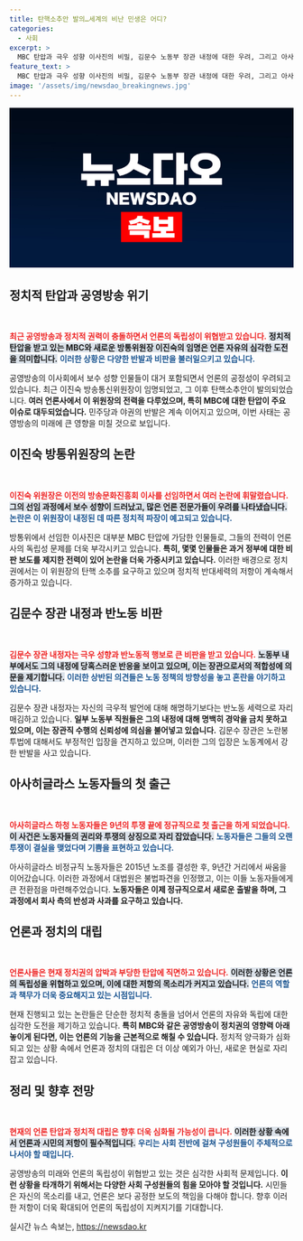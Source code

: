 ```yaml
---
title: 탄핵소추안 발의…세계의 비난 민생은 어디?
categories:
  - 사회
excerpt: >
  MBC 탄압과 극우 성향 이사진의 비밀, 김문수 노동부 장관 내정에 대한 우려, 그리고 아사히글라스 노동자들의 9년 만의 정규직 출근! 이 모든 이야기를 통해 공영방송과 노동의 미래를 고민해보세요. 클릭하면 반전이 기다립니다!
feature_text: >
  MBC 탄압과 극우 성향 이사진의 비밀, 김문수 노동부 장관 내정에 대한 우려, 그리고 아사히글라스 노동자들의 9년 만의 정규직 출근! 이 모든 이야기를 통해 공영방송과 노동의 미래를 고민해보세요. 클릭하면 반전이 기다립니다!
image: '/assets/img/newsdao_breakingnews.jpg'
---
```


<p><img src="/assets/img/newsdao_breakingnews.jpg" alt="bookingtag 속보" /></p>

<h2 data-ke-size="size26">정치적 탄압과 공영방송 위기</h2>

<p data-ke-size="size16">&nbsp;</p> 

<p><b><span style="color: #ee2323;">최근 공영방송과 정치적 권력이 충돌하면서 언론의 독립성이 위협받고 있습니다.</span></b> <b><span style="background-color: #21538527;">정치적 탄압을 받고 있는 MBC와 새로운 방통위원장 이진숙의 임명은 언론 자유의 심각한 도전을 의미합니다.</span></b> <b><span style="color: #1a5490;">이러한 상황은 다양한 반발과 비판을 불러일으키고 있습니다.</span></b>  </p>

<p>공영방송의 이사회에서 보수 성향 인물들이 대거 포함되면서 언론의 공정성이 우려되고 있습니다. 최근 이진숙 방송통신위원장이 임명되었고, 그 이후 탄핵소추안이 발의되었습니다. <b>여러 언론사에서 이 위원장의 전력을 다루었으며, 특히 MBC에 대한 탄압이 주요 이슈로 대두되었습니다.</b> 민주당과 야권의 반발은 계속 이어지고 있으며, 이번 사태는 공영방송의 미래에 큰 영향을 미칠 것으로 보입니다. </p>

<h2 data-ke-size="size26">이진숙 방통위원장의 논란</h2>

<p data-ke-size="size16">&nbsp;</p> 

<p><b><span style="color: #ee2323;">이진숙 위원장은 이전의 방송문화진흥회 이사를 선임하면서 여러 논란에 휘말렸습니다.</span></b> <b><span style="background-color: #21538527;">그의 선임 과정에서 보수 성향이 드러났고, 많은 언론 전문가들이 우려를 나타냈습니다.</span></b> <b><span style="color: #1a5490;">논란은 이 위원장이 내정된 데 따른 정치적 파장이 예고되고 있습니다.</span></b> </p>

<p>방통위에서 선임한 이사진은 대부분 MBC 탄압에 가담한 인물들로, 그들의 전력이 언론사의 독립성 문제를 더욱 부각시키고 있습니다. <b>특히, 몇몇 인물들은 과거 정부에 대한 비판 보도를 제지한 전력이 있어 논란을 더욱 가중시키고 있습니다.</b> 이러한 배경으로 정치권에서는 이 위원장의 탄핵 소추를 요구하고 있으며 정치적 반대세력의 저항이 계속해서 증가하고 있습니다. </p>

<h2 data-ke-size="size26">김문수 장관 내정과 반노동 비판</h2>

<p data-ke-size="size16">&nbsp;</p> 

<p><b><span style="color: #ee2323;">김문수 장관 내정자는 극우 성향과 반노동적 행보로 큰 비판을 받고 있습니다.</span></b> <b><span style="background-color: #21538527;">노동부 내부에서도 그의 내정에 당혹스러운 반응을 보이고 있으며, 이는 장관으로서의 적합성에 의문을 제기합니다.</span></b> <b><span style="color: #1a5490;">이러한 상반된 의견들은 노동 정책의 방향성을 놓고 혼란을 야기하고 있습니다.</span></b> </p>

<p>김문수 장관 내정자는 자신의 극우적 발언에 대해 해명하기보다는 반노동 세력으로 자리매김하고 있습니다. <b>일부 노동부 직원들은 그의 내정에 대해 명백히 경악을 금치 못하고 있으며, 이는 장관직 수행의 신뢰성에 의심을 불어넣고 있습니다.</b> 김문수 장관은 노란봉투법에 대해서도 부정적인 입장을 견지하고 있으며, 이러한 그의 입장은 노동계에서 강한 반발을 사고 있습니다. </p>

<h2 data-ke-size="size26">아사히글라스 노동자들의 첫 출근</h2>

<p data-ke-size="size16">&nbsp;</p> 

<p><b><span style="color: #ee2323;">아사히글라스 하청 노동자들은 9년의 투쟁 끝에 정규직으로 첫 출근을 하게 되었습니다.</span></b> <b><span style="background-color: #21538527;">이 사건은 노동자들의 권리와 투쟁의 상징으로 자리 잡았습니다.</span></b> <b><span style="color: #1a5490;">노동자들은 그들의 오랜 투쟁이 결실을 맺었다며 기쁨을 표현하고 있습니다.</span></b> </p>

<p>아사히글라스 비정규직 노동자들은 2015년 노조를 결성한 후, 9년간 거리에서 싸움을 이어갔습니다. 이러한 과정에서 대법원은 불법파견을 인정했고, 이는 이들 노동자들에게 큰 전환점을 마련해주었습니다. <b> 노동자들은 이제 정규직으로서 새로운 출발을 하며, 그 과정에서 회사 측의 반성과 사과를 요구하고 있습니다.</b> </p>

<h2 data-ke-size="size26">언론과 정치의 대립</h2> 

<p data-ke-size="size16">&nbsp;</p> 

<p><b><span style="color: #ee2323;">언론사들은 현재 정치권의 압박과 부당한 탄압에 직면하고 있습니다.</span></b> <b><span style="background-color: #21538527;">이러한 상황은 언론의 독립성을 위협하고 있으며, 이에 대한 저항의 목소리가 커지고 있습니다.</span></b> <b><span style="color: #1a5490;">언론의 역할과 책무가 더욱 중요해지고 있는 시점입니다.</span></b> </p>

<p>현재 진행되고 있는 논란들은 단순한 정치적 충돌을 넘어서 언론의 자유와 독립에 대한 심각한 도전을 제기하고 있습니다. <b>특히 MBC와 같은 공영방송이 정치권의 영향력 아래 놓이게 된다면, 이는 언론의 기능을 근본적으로 해칠 수 있습니다.</b> 정치적 양극화가 심화되고 있는 상황 속에서 언론과 정치의 대립은 더 이상 예외가 아닌, 새로운 현실로 자리 잡고 있습니다. </p>

<h2 data-ke-size="size26">정리 및 향후 전망</h2>

<p data-ke-size="size16">&nbsp;</p> 

<p><b><span style="color: #ee2323;">현재의 언론 탄압과 정치적 대립은 향후 더욱 심화될 가능성이 큽니다.</span></b> <b><span style="background-color: #21538527;">이러한 상황 속에서 언론과 시민의 저항이 필수적입니다.</span></b> <b><span style="color: #1a5490;">우리는 사회 전반에 걸쳐 구성원들이 주체적으로 나서야 할 때입니다.</span></b> </p>

<p>공영방송의 미래와 언론의 독립성이 위협받고 있는 것은 심각한 사회적 문제입니다. <b>이런 상황을 타개하기 위해서는 다양한 사회 구성원들의 힘을 모아야 할 것입니다.</b> 시민들은 자신의 목소리를 내고, 언론은 보다 공정한 보도의 책임을 다해야 합니다. 향후 이러한 저항이 더욱 확대되어 언론의 독립성이 지켜지기를 기대합니다.</p>
실시간 뉴스 속보는, <a href="https://newsdao.kr" rel="dofollow">https://newsdao.kr</a>


